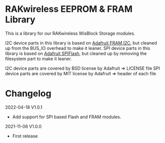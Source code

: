 # RAKwireless EEPROM & FRAM Library

This is a library for our RAKwireless WisBlock Storage modules.

I2C device parts in this library is based on [Adafruit FRAM I2C](https://github.com/adafruit/Adafruit_FRAM_I2C), but cleaned up from the BUS_IO overhead to make it leaner.
SPI device parts in this library is based on [Adafruit SPIFlash](https://github.com/adafruit/Adafruit_SPIFlash), but cleaned up by removing the filesystem part to make it leaner.

I2C device parts are covered by BSD license by Adafruit => LICENSE file
SPI device parts are covered by MIT license by Adafruit => header of each file


# Changelog

2022-04-18 V1.0.1
   - Add support for SPI based Flash and FRAM modules.

2021-11-06 V1.0.0
   - First release